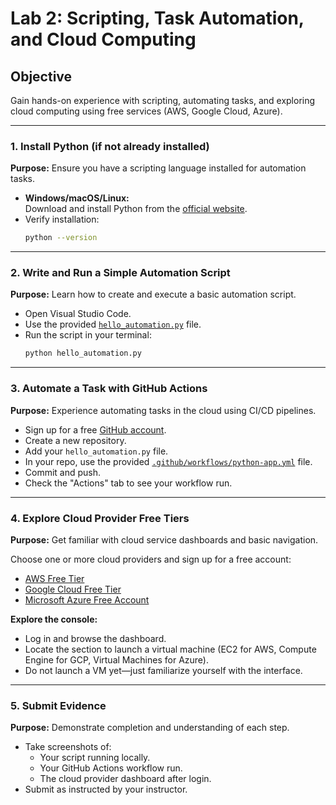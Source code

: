 # Lab 2: Scripting, Task Automation, and Cloud Computing

## Objective
Gain hands-on experience with scripting, automating tasks, and exploring cloud computing using free services (AWS, Google Cloud, Azure).

---

### 1. Install Python (if not already installed)
**Purpose:** Ensure you have a scripting language installed for automation tasks.

- **Windows/macOS/Linux:**  
  Download and install Python from the [official website](https://www.python.org/downloads/).
- Verify installation:
  ```sh
  python --version
  ```

---

### 2. Write and Run a Simple Automation Script
**Purpose:** Learn how to create and execute a basic automation script.

- Open Visual Studio Code.
- Use the provided [`hello_automation.py`](../provided_lab_files/Lab2/hello_automation.py:1) file.
- Run the script in your terminal:
  ```sh
  python hello_automation.py
  ```

---

### 3. Automate a Task with GitHub Actions
**Purpose:** Experience automating tasks in the cloud using CI/CD pipelines.

- Sign up for a free [GitHub account](https://github.com/).
- Create a new repository.
- Add your `hello_automation.py` file.
- In your repo, use the provided [`.github/workflows/python-app.yml`](../provided_lab_files/Lab2/python-app.yml:1) file.
- Commit and push.  
- Check the "Actions" tab to see your workflow run.

---

### 4. Explore Cloud Provider Free Tiers
**Purpose:** Get familiar with cloud service dashboards and basic navigation.

Choose one or more cloud providers and sign up for a free account:

- [AWS Free Tier](https://aws.amazon.com/free/)
- [Google Cloud Free Tier](https://cloud.google.com/free)
- [Microsoft Azure Free Account](https://azure.microsoft.com/free)

**Explore the console:**  
- Log in and browse the dashboard.
- Locate the section to launch a virtual machine (EC2 for AWS, Compute Engine for GCP, Virtual Machines for Azure).
- Do not launch a VM yet—just familiarize yourself with the interface.

---

### 5. Submit Evidence
**Purpose:** Demonstrate completion and understanding of each step.

- Take screenshots of:
  - Your script running locally.
  - Your GitHub Actions workflow run.
  - The cloud provider dashboard after login.
- Submit as instructed by your instructor.